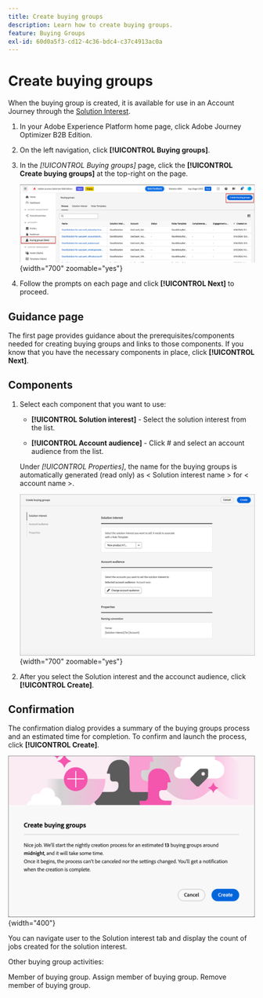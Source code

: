 ```yaml
---
title: Create buying groups
description: Learn how to create buying groups.
feature: Buying Groups
exl-id: 60d0a5f3-cd12-4c36-bdc4-c37c4913ac0a
---
```


# Create buying groups

When the buying group is created, it is available for use in an Account Journey through the [Solution Interest](./solution-interests.md).

1. In your Adobe Experience Platform home page, click Adobe Journey Optimizer B2B Edition.

1. On the left navigation, click **[!UICONTROL Buying groups]**.

1. In the _[!UICONTROL Buying groups]_ page, click the **[!UICONTROL Create buying groups]** at the top-right on the page.

   ![Click Create buying groups](./assets/buying-groups-create.png){width="700" zoomable="yes"}

1. Follow the prompts on each page and click **[!UICONTROL Next]** to proceed.

## Guidance page

The first page provides guidance about the prerequisites/components needed for creating buying groups and links to those components. If you know that you have the necessary components in place, click **[!UICONTROL Next]**.

## Components

1. Select each component that you want to use:

   * **[!UICONTROL Solution interest]** - Select the solution interest from the list.

   * **[!UICONTROL Account audience]** - Click # and select an account audience from the list.

   Under _[!UICONTROL Properties]_, the name for the buying groups is automatically generated (read only) as < Solution interest name > for < account name >.

   ![Click Create buying groups](./assets/buying-groups-create-components.png){width="700" zoomable="yes"}

1. After you select the Solution interest and the accounct audience, click **[!UICONTROL Create]**.

## Confirmation

The confirmation dialog provides a summary of the buying groups process and an estimated time for completion. To confirm and launch the process, click **[!UICONTROL Create]**.

![Create buying groups coonfirmation dialog](./assets/buying-groups-create-confirm.png){width="400"}

You can navigate user to the Solution interest tab and display the count of jobs created for the solution interest.

Other buying group activities:

Member of buying group.
Assign member of buying group.
Remove member of buying group.
